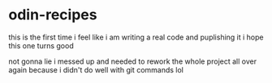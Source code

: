 # odin-recipes
this is the first time i feel like i am writing a real code and puplishing it 
i hope this one turns good 

not gonna lie i messed up and needed to rework the whole project all over again
because i didn't do well with git commands lol